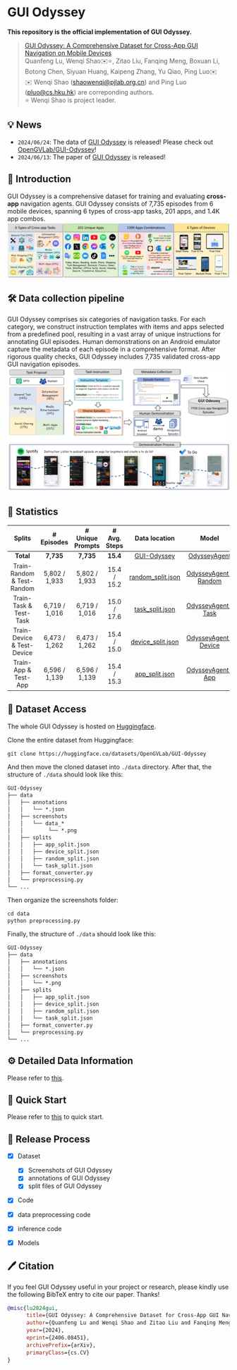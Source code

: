 # GUI Odyssey

**This repository is the official implementation of GUI Odyssey.**

> [GUI Odyssey: A Comprehensive Dataset for Cross-App GUI Navigation on Mobile Devices](https://arxiv.org/abs/2406.08451)  
> Quanfeng Lu, Wenqi Shao✉️⭐️, Zitao Liu, Fanqing Meng, Boxuan Li, Botong Chen, Siyuan Huang, Kaipeng Zhang, Yu Qiao, Ping Luo✉️  
> ✉️  Wenqi Shao (shaowenqi@pjlab.org.cn) and Ping Luo (pluo@cs.hku.hk) are correponding authors.   
> ⭐️ Wenqi Shao is project leader.   


## 💡 News

- `2024/06/24`: The data of [GUI Odyssey](https://arxiv.org/pdf/2406.08451) is released! Please check out [OpenGVLab/GUI-Odyssey](https://huggingface.co/datasets/OpenGVLab/GUI-Odyssey)!
- `2024/06/13`: The paper of [GUI Odyssey](https://arxiv.org/pdf/2406.08451) is released! 
<!-- And check our [project page]()! -->


## 🔆 Introduction
GUI Odyssey is a comprehensive dataset for training and evaluating **cross-app** navigation agents. GUI Odyssey consists of 7,735 episodes from 6 mobile devices, spanning 6 types of cross-app tasks, 201 apps, and 1.4K app combos.
![overview](assets/dataset_overview.jpg)


## 🛠️ Data collection pipeline 
GUI Odyssey comprises six categories of navigation tasks. For each category, we construct instruction templates with items and apps selected from a predefined pool, resulting in a vast array of unique instructions for annotating GUI episodes. Human demonstrations on an Android emulator capture the metadata of each episode in a comprehensive format. After rigorous quality checks, GUI Odyssey includes 7,735 validated cross-app GUI navigation episodes.
![pipeline](assets/pipeline.png)


## 📝 Statistics

<center>

Splits                      | # Episodes        | # Unique Prompts  | # Avg. Steps     | Data location | Model
:---------:                 | :---------:       | :-----------:     | :--------------: | :-----------: | :-----------:
**Total**                   | **7,735**         | **7,735**         | **15.4**         | [GUI-Odyssey](https://huggingface.co/datasets/OpenGVLab/GUI-Odyssey)                | [OdysseyAgent](https://huggingface.co/collections/hflqf88888/gui-odyssey-6683bac37ad6fe37b1215c18)
Train-Random \& Test-Random | 5,802 / 1,933     | 5,802 / 1,933     | 15.4 / 15.2      | [random_split.json](https://huggingface.co/datasets/OpenGVLab/GUI-Odyssey/tree/main/splits)   | [OdysseyAgent-Random](https://huggingface.co/hflqf88888/OdysseyAgent-random)
Train-Task \& Test-Task     | 6,719 / 1,016     | 6,719 / 1,016     | 15.0 / 17.6      | [task_split.json](https://huggingface.co/datasets/OpenGVLab/GUI-Odyssey/tree/main/splits)     | [OdysseyAgent-Task](https://huggingface.co/hflqf88888/OdysseyAgent-task)
Train-Device \& Test-Device | 6,473 / 1,262     | 6,473 / 1,262     | 15.4 / 15.0      | [device_split.json](https://huggingface.co/datasets/OpenGVLab/GUI-Odyssey/tree/main/splits)   | [OdysseyAgent-Device](https://huggingface.co/hflqf88888/OdysseyAgent-device)
Train-App \& Test-App       | 6,596 / 1,139     | 6,596 / 1,139     | 15.4 / 15.3      | [app_split.json](https://huggingface.co/datasets/OpenGVLab/GUI-Odyssey/tree/main/splits)      | [OdysseyAgent-App](https://huggingface.co/hflqf88888/OdysseyAgent-app)

</center>

## 💫 Dataset Access

The whole GUI Odyssey is hosted on [Huggingface](https://huggingface.co/datasets/OpenGVLab/GUI-Odyssey). 

Clone the entire dataset from Huggingface:
```shell
git clone https://huggingface.co/datasets/OpenGVLab/GUI-Odyssey
```
And then move the cloned dataset into `./data` directory. After that, the structure of `./data` should look like this:


```
GUI-Odyssey
├── data
│   ├── annotations
│   │   └── *.json
│   ├── screenshots
│   │   └── data_*
│   │        └── *.png
│   ├── splits
│   │   ├── app_split.json
│   │   ├── device_split.json
│   │   ├── random_split.json
│   │   └── task_split.json
│   ├── format_converter.py
│   └── preprocessing.py
└── ...
```

Then organize the screenshots folder:

```shell
cd data
python preprocessing.py
```

Finally, the structure of `./data` should look like this:

```
GUI-Odyssey
├── data
│   ├── annotations
│   │   └── *.json
│   ├── screenshots
│   │   └── *.png
│   ├── splits
│   │   ├── app_split.json
│   │   ├── device_split.json
│   │   ├── random_split.json
│   │   └── task_split.json
│   ├── format_converter.py
│   └── preprocessing.py
└── ...
```


## ⚙️ Detailed Data Information
Please refer to [this](introduction.md).


## 🚀 Quick Start

Please refer to [this](Quickstart.md) to quick start.

## 📖 Release Process

- [x] Dataset
  - [x] Screenshots of GUI Odyssey
  - [x] annotations of GUI Odyssey
  - [x] split files of GUI Odyssey
- [x]  Code
  - [x] data preprocessing code
  - [x] inference code
- [x]  Models


## 🖊️ Citation 
If you feel GUI Odyssey useful in your project or research, please kindly use the following BibTeX entry to cite our paper. Thanks!
```bib
@misc{lu2024gui,
      title={GUI Odyssey: A Comprehensive Dataset for Cross-App GUI Navigation on Mobile Devices}, 
      author={Quanfeng Lu and Wenqi Shao and Zitao Liu and Fanqing Meng and Boxuan Li and Botong Chen and Siyuan Huang and Kaipeng Zhang and Yu Qiao and Ping Luo},
      year={2024},
      eprint={2406.08451},
      archivePrefix={arXiv},
      primaryClass={cs.CV}
}
```

<!-- ## 📢 Disclaimer

We develop this repository for RESEARCH purposes, so it can only be used for personal/research/non-commercial purposes. -->
